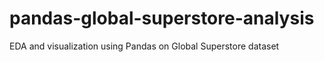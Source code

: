 # pandas-global-superstore-analysis
EDA and visualization using Pandas on Global Superstore dataset
